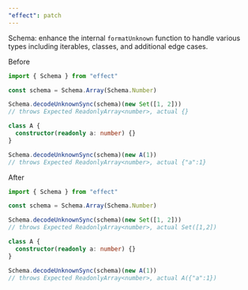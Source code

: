 ```yaml
---
"effect": patch
---
```


Schema: enhance the internal `formatUnknown` function to handle various types including iterables, classes, and additional edge cases.

Before

```ts
import { Schema } from "effect"

const schema = Schema.Array(Schema.Number)

Schema.decodeUnknownSync(schema)(new Set([1, 2]))
// throws Expected ReadonlyArray<number>, actual {}

class A {
  constructor(readonly a: number) {}
}

Schema.decodeUnknownSync(schema)(new A(1))
// throws Expected ReadonlyArray<number>, actual {"a":1}
```

After

```ts
import { Schema } from "effect"

const schema = Schema.Array(Schema.Number)

Schema.decodeUnknownSync(schema)(new Set([1, 2]))
// throws Expected ReadonlyArray<number>, actual Set([1,2])

class A {
  constructor(readonly a: number) {}
}

Schema.decodeUnknownSync(schema)(new A(1))
// throws Expected ReadonlyArray<number>, actual A({"a":1})
```
